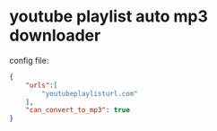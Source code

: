 # youtube playlist auto mp3 downloader

config file:

```json
{
	"urls":[
		"youtubeplaylisturl.com"
	],
	"can_convert_to_mp3": true
}
```